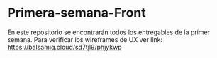 # Primera-semana-Front
En este repositorio se encontrarán todos los entregables de la primer semana.
Para verificar los wireframes de UX ver link: https://balsamiq.cloud/sd7tjl9/phjykwp
